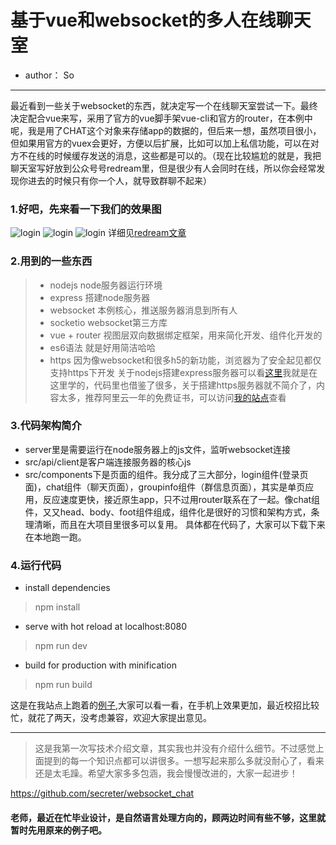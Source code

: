 # 基于vue和websocket的多人在线聊天室
* author： So
------

最近看到一些关于websocket的东西，就决定写一个在线聊天室尝试一下。最终决定配合vue来写，采用了官方的vue脚手架vue-cli和官方的router，在本例中呢，我是用了CHAT这个对象来存储app的数据的，但后来一想，虽然项目很小，但如果用官方的vuex会更好，方便以后扩展，比如可以加上私信功能，可以在对方不在线的时候缓存发送的消息，这些都是可以的。（现在比较尴尬的就是，我把聊天室写好放到公众号号redream里，但是很少有人会同时在线，所以你会经常发现你进去的时候只有你一个人，就导致群聊不起来）

### 1.好吧，先来看一下我们的效果图
![login](http://item.redream.cn/chat/0.jpg )
![login](http://item.redream.cn/chat/447.jpg )
![login](http://item.redream.cn/chat/445.jpg )
详细见[redream文章](http://mp.weixin.qq.com/s?__biz=MzAwMjAzNDU1NQ==&mid=2650166098&idx=1&sn=8ea7fda842823a1a0528742589f9f238&chksm=82d26d46b5a5e4503e830de7f41469b5fe93a08058bf839838f13597914037230ea114a57f3a#rd)

### 2.用到的一些东西
> * nodejs node服务器运行环境
> * express 搭建node服务器
> * websocket 本例核心，推送服务器消息到所有人
> * socketio websocket第三方库
> * vue + router 视图层双向数据绑定框架，用来简化开发、组件化开发的
> * es6语法 就是好用简洁哈哈
> * https 因为像websocket和很多h5的新功能，浏览器为了安全起见都仅支持https下开发
关于nodejs搭建express服务器可以看[这里](http://www.plhwin.com/2014/05/28/nodejs-socketio/)我就是在这里学的，代码里也借鉴了很多，关于搭建https服务器就不简介了，内容太多，推荐阿里云一年的免费证书，可以访问[我的站点](https://node.redream.cn)查看

### 3.代码架构简介
* server里是需要运行在node服务器上的js文件，监听websocket连接
* src/api/client是客户端连接服务器的核心js
* src/components下是页面的组件。我分成了三大部分，login组件(登录页面)，chat组件（聊天页面），groupinfo组件（群信息页面），其实是单页应用，反应速度更快，接近原生app，只不过用router联系在了一起。像chat组件，又又head、body、foot组件组成，组件化是很好的习惯和架构方式，条理清晰，而且在大项目里很多可以复用。
具体都在代码了，大家可以下载下来在本地跑一跑。

### 4.运行代码
* install dependencies
> npm install

* serve with hot reload at localhost:8080
> npm run dev

* build for production with minification
> npm run build

这是在我站点上跑着的[例子](http://item.redream.cn/chat/),大家可以看一看，在手机上效果更加，最近校招比较忙，就花了两天，没考虑兼容，欢迎大家提出意见。

-------
> 这是我第一次写技术介绍文章，其实我也并没有介绍什么细节。不过感觉上面提到的每一个知识点都可以讲很多。一想写起来那么多就没耐心了，看来还是太毛躁。希望大家多多包涵，我会慢慢改进的，大家一起进步！

https://github.com/secreter/websocket_chat

#### 老师，最近在忙毕业设计，是自然语言处理方向的，顾两边时间有些不够，这里就暂时先用原来的例子吧。